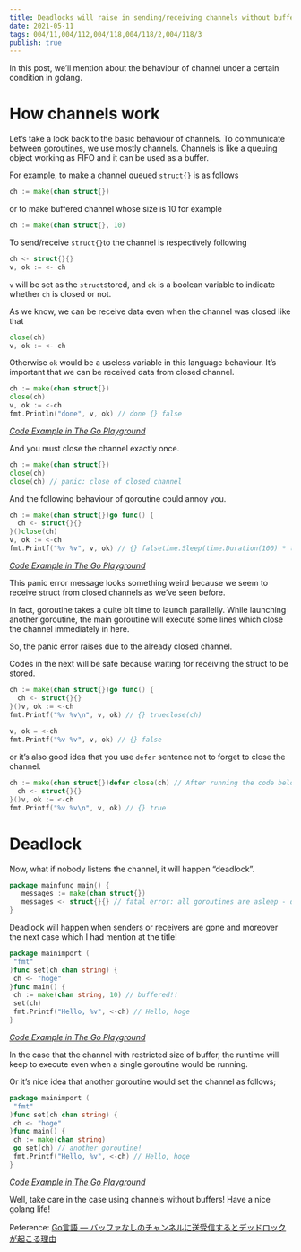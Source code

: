 ```yaml
---
title: Deadlocks will raise in sending/receiving channels without buffers on single goroutine
date: 2021-05-11
tags: 004/11,004/112,004/118,004/118/2,004/118/3
publish: true
---
```

In this post, we’ll mention about the behaviour of channel under a certain condition in golang.

# How channels work

Let’s take a look back to the basic behaviour of channels. To communicate between goroutines, we use mostly channels. Channels is like a queuing object working as FIFO and it can be used as a buffer.

For example, to make a channel queued `struct{}` is as follows

```go
ch := make(chan struct{})
```
or to make buffered channel whose size is 10 for example 
```go
ch := make(chan struct{}, 10)
```
To send/receive `struct{}`to the channel is respectively following
```go
ch <- struct{}{}  
v, ok := <- ch
```
`v` will be set as the `struct`stored, and `ok` is a boolean variable to indicate whether `ch` is closed or not.

As we know, we can be receive data even when the channel was closed like that
```go
close(ch)  
v, ok := <- ch
```
Otherwise `ok` would be a useless variable in this language behaviour. It’s important that we can be received data from closed channel.
```go
ch := make(chan struct{})  
close(ch)  
v, ok := <-ch  
fmt.Println("done", v, ok) // done {} false
```

[_Code Example in The Go Playground_](https://play.golang.org/p/0QNfHHOb3S8)

And you must close the channel exactly once.
```go
ch := make(chan struct{})  
close(ch)  
close(ch) // panic: close of closed channel
```
And the following behaviour of goroutine could annoy you.
```go
ch := make(chan struct{})go func() {  
  ch <- struct{}{}  
}()close(ch)  
v, ok := <-ch  
fmt.Printf("%v %v", v, ok) // {} falsetime.Sleep(time.Duration(100) * time.Millisecond) // panic: send on closed channel
```
[_Code Example in The Go Playground_](https://play.golang.org/p/nbosnA-VV43)

This panic error message looks something weird because we seem to receive struct from closed channels as we’ve seen before.

In fact, goroutine takes a quite bit time to launch parallelly. While launching another goroutine, the main goroutine will execute some lines which close the channel immediately in here.

So, the panic error raises due to the already closed channel.

Codes in the next will be safe because waiting for receiving the struct to be stored.

```go
ch := make(chan struct{})go func() {  
  ch <- struct{}{}  
}()v, ok := <-ch  
fmt.Printf("%v %v\n", v, ok) // {} trueclose(ch)  
   
v, ok = <-ch  
fmt.Printf("%v %v", v, ok) // {} false
```
or it’s also good idea that you use `defer` sentence not to forget to close the channel.
```go
ch := make(chan struct{})defer close(ch) // After running the code below, you can be sure that the channel will be closedgo func() {  
  ch <- struct{}{}  
}()v, ok := <-ch  
fmt.Printf("%v %v\n", v, ok) // {} true
```
# Deadlock

Now, what if nobody listens the channel, it will happen “deadlock”.
```go
package mainfunc main() {  
   messages := make(chan struct{})  
   messages <- struct{}{} // fatal error: all goroutines are asleep - deadlock!  
}
```
Deadlock will happen when senders or receivers are gone and moreover the next case which I had mention at the title!
```go
package mainimport (  
 "fmt"  
)func set(ch chan string) {  
 ch <- "hoge"  
}func main() {  
 ch := make(chan string, 10) // buffered!!  
 set(ch)  
 fmt.Printf("Hello, %v", <-ch) // Hello, hoge  
}
```
[_Code Example in The Go Playground_](https://play.golang.org/p/JARWuReOdC6)

In the case that the channel with restricted size of buffer, the runtime will keep to execute even when a single goroutine would be running.

Or it’s nice idea that another goroutine would set the channel as follows;

```go
package mainimport (  
 "fmt"  
)func set(ch chan string) {  
 ch <- "hoge"  
}func main() {  
 ch := make(chan string)  
 go set(ch) // another goroutine!  
 fmt.Printf("Hello, %v", <-ch) // Hello, hoge  
}
```
[_Code Example in The Go Playground_](https://play.golang.org/p/FGhVZ9CW0GL)

Well, take care in the case using channels without buffers! Have a nice golang life!

Reference: [Go言語 — バッファなしのチャンネルに送受信するとデッドロックが起こる理由](https://qiita.com/YumaInaura/items/943c24ffb64df5e01c65)
